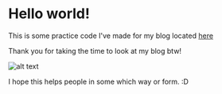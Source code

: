 # Hello world!

This is some practice code I've made for my blog located [here](https://medium.com/p/3f82449beb83/edit)

Thank you for taking the time to look at my blog btw!

![alt text](https://media.giphy.com/media/v1.Y2lkPTc5MGI3NjExNmNmYWIyNWVkMDM0M2VhYTU4MjVmZWFiNDU0MzA4NzBlY2I3MDJkMyZlcD12MV9pbnRlcm5hbF9naWZzX2dpZklkJmN0PWc/e4PkUJXi88n1C/giphy.gif)

 I hope this helps people in some which way or form. :D